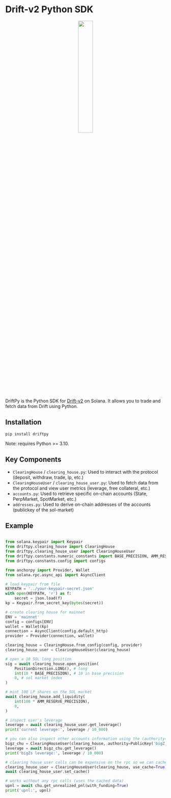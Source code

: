# Drift-v2 Python SDK

<div align="center">
    <img src="docs/../img/drift.png" width="30%" height="30%">
</div>

DriftPy is the Python SDK for [Drift-v2](https://www.drift.trade/) on Solana. 
It allows you to trade and fetch data from Drift using Python.

## Installation

```
pip install driftpy
```

Note: requires Python >= 3.10.

## Key Components

- `ClearingHouse` / `clearing_house.py`: Used to interact with the protocol (deposit, withdraw, trade, lp, etc.)
- `ClearingHouseUser` / `clearing_house_user.py`: Used to fetch data from the protocol and view user metrics (leverage, free collateral, etc.)
- `accounts.py`: Used to retrieve specific on-chain accounts (State, PerpMarket, SpotMarket, etc.)
- `addresses.py`: Used to derive on-chain addresses of the accounts (publickey of the sol-market)


## Example 

```python 

from solana.keypair import Keypair
from driftpy.clearing_house import ClearingHouse 
from driftpy.clearing_house_user import ClearingHouseUser
from driftpy.constants.numeric_constants import BASE_PRECISION, AMM_RESERVE_PRECISION
from driftpy.constants.config import configs

from anchorpy import Provider, Wallet
from solana.rpc.async_api import AsyncClient

# load keypair from file 
KEYPATH = '../your-keypair-secret.json'
with open(KEYPATH, 'r') as f: 
    secret = json.load(f) 
kp = Keypair.from_secret_key(bytes(secret))

# create clearing house for mainnet 
ENV = 'mainnet' 
config = configs[ENV]
wallet = Wallet(kp)
connection = AsyncClient(config.default_http)
provider = Provider(connection, wallet)

clearing_house = ClearingHouse.from_config(config, provider)
clearing_house_user = ClearingHouseUser(clearing_house)

# open a 10 SOL long position
sig = await clearing_house.open_position(
    PositionDirection.LONG(), # long
    int(10 * BASE_PRECISION), # 10 in base precision
    0, # sol market index
) 

# mint 100 LP shares on the SOL market
await clearing_house.add_liquidity(
    int(100 * AMM_RESERVE_PRECISION), 
    0, 
)

# inspect user's leverage 
leverage = await clearing_house_user.get_leverage()
print('current leverage:', leverage / 10_000)

# you can also inspect other accounts information using the (authority=) flag
bigz_chu = ClearingHouseUser(clearing_house, authority=PublicKey('bigZ'))
leverage = await bigz_chu.get_leverage()
print('bigZs leverage:', leverage / 10_000)

# clearing house user calls can be expensive on the rpc so we can cache them 
clearing_house_user = ClearingHouseUser(clearing_house, use_cache=True)
await clearing_house_user.set_cache()

# works without any rpc calls (uses the cached data)
upnl = await chu.get_unrealized_pnl(with_funding=True)
print('upnl:', upnl)
```
